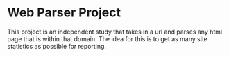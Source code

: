 <h1>Web Parser Project</h1>

<p>
	This project is an independent study that takes in a url and parses any html page that is within that domain.  The idea for this is to get 
	as many site statistics as possible for reporting.
</p>
